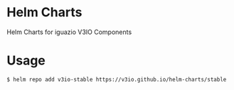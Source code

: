 # Helm Charts
Helm Charts for iguazio V3IO Components

# Usage

```
$ helm repo add v3io-stable https://v3io.github.io/helm-charts/stable
```
